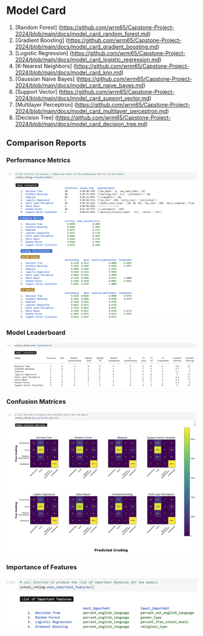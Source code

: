 # Model Card


1. [Random Forest] (https://github.com/wrm65/Capstone-Project-2024/blob/main/docs/model_card_random_forest.md)
2. [Gradient Boosting] (https://github.com/wrm65/Capstone-Project-2024/blob/main/docs/model_card_gradient_boosting.md)
3. [Logistic Regression] (https://github.com/wrm65/Capstone-Project-2024/blob/main/docs/model_card_logistic_regression.md)
4. [K-Nearest Neighbors] (https://github.com/wrm65/Capstone-Project-2024/blob/main/docs/model_card_knn.md)
5. [Gaussian Naive Bayes] (https://github.com/wrm65/Capstone-Project-2024/blob/main/docs/model_card_naive_bayes.md)
6. [Support Vector] (https://github.com/wrm65/Capstone-Project-2024/blob/main/docs/model_card_support_vector.md)
7. [Multilayer Perceptron] (https://github.com/wrm65/Capstone-Project-2024/blob/main/docs/model_card_multilayer_perceptron.md)
8. [Decision Tree] (https://github.com/wrm65/Capstone-Project-2024/blob/main/docs/model_card_decision_tree.md)

## Comparison Reports

### Performance Metrics

   <div>
    <img src="https://github.com/wrm65/Capstone-Project-2024/blob/main/images/evaluation_01.png">
   </div>

### Model Leaderboard

   <div>
    <img src="https://github.com/wrm65/Capstone-Project-2024/blob/main/images/evaluation_04.png">
   </div>

### Confusion Matrices

   <div>
    <img src="https://github.com/wrm65/Capstone-Project-2024/blob/main/images/evaluation_03.png">
   </div>

### Importance of Features

   <div>
    <img style="width:700px" src="https://github.com/wrm65/Capstone-Project-2024/blob/main/images/evaluation_02.png">
   </div>


